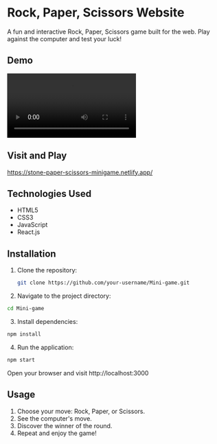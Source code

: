 # Rock, Paper, Scissors Website

A fun and interactive Rock, Paper, Scissors game built for the web. Play against the computer and test your luck!

## Demo

![Game Demo](./demo.mp4)

## Visit and Play

https://stone-paper-scissors-minigame.netlify.app/

## Technologies Used

- HTML5
- CSS3
- JavaScript
- React.js

## Installation

1. Clone the repository:

   ```bash
   git clone https://github.com/your-username/Mini-game.git

2. Navigate to the project directory:

```bash
cd Mini-game
```

3. Install dependencies:

```bash
npm install
```

4. Run the application:

```bash
npm start
```
Open your browser and visit http://localhost:3000

## Usage
1. Choose your move: Rock, Paper, or Scissors.
2. See the computer's move.
3. Discover the winner of the round.
4. Repeat and enjoy the game!